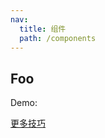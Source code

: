 ```yaml
---
nav:
  title: 组件
  path: /components
---
```


## Foo

Demo:

[更多技巧](https://d.umijs.org/guide/demo-principle)
